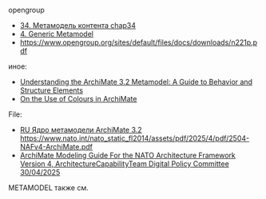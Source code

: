 
opengroup
- [34. Метамодель контента chap34](https://pubs.opengroup.org/architecture/togaf91-doc/arch/chap34.html)
- [4. Generic Metamodel](https://pubs.opengroup.org/architecture/archimate3-doc/ch-Generic-Metamodel.html)
- https://www.opengroup.org/sites/default/files/docs/downloads/n221p.pdf

иное:
- [Understanding the ArchiMate 3.2 Metamodel: A Guide to Behavior and Structure Elements](https://www.archimetric.com/understanding-the-archimate-3-2-metamodel-a-guide-to-behavior-and-structure-elements/)
- [On the Use of Colours in ArchiMate](https://ea.rna.nl/2011/06/05/on-the-use-of-colours-in-archimate/)


File:
- [RU Ядро метамодели ArchiMate 3.2](https://ea.rna.nl/wp-content/uploads/2023/08/archimate-sheets-ru-20230805-s.pdf)
https://www.nato.int/nato_static_fl2014/assets/pdf/2025/4/pdf/2504-NAFv4-ArchiMate.pdf 
- [ArchiMate Modeling Guide For the NATO Architecture Framework Version 4, ArchitectureCapabilityTeam Digital Policy Committee 30/04/2025](https://www.nato.int/nato_static_fl2014/assets/pdf/2025/4/pdf/2504-NAFv4-ArchiMate.pdf)

METAMODEL также см. 
